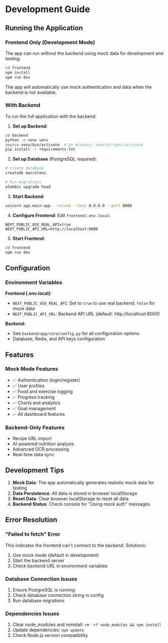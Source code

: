 # Development Guide

## Running the Application

### Frontend Only (Development Mode)

The app can run without the backend using mock data for development and testing:

```bash
cd frontend
npm install
npm run dev
```

The app will automatically use mock authentication and data when the backend is not available.

### With Backend

To run the full application with the backend:

1. **Set up Backend**:
```bash
cd backend
python -m venv venv
source venv/bin/activate  # On Windows: venv\Scripts\activate
pip install -r requirements.txt
```

2. **Set up Database** (PostgreSQL required):
```bash
# Create database
createdb macrolens

# Run migrations
alembic upgrade head
```

3. **Start Backend**:
```bash
uvicorn app.main:app --reload --host 0.0.0.0 --port 8000
```

4. **Configure Frontend**:
Edit `frontend/.env.local`:
```env
NEXT_PUBLIC_USE_REAL_API=true
NEXT_PUBLIC_API_URL=http://localhost:8000
```

5. **Start Frontend**:
```bash
cd frontend
npm run dev
```

## Configuration

### Environment Variables

**Frontend (.env.local):**
- `NEXT_PUBLIC_USE_REAL_API`: Set to `true` to use real backend, `false` for mock data
- `NEXT_PUBLIC_API_URL`: Backend API URL (default: http://localhost:8000)

**Backend:**
- See `backend/app/core/config.py` for all configuration options
- Database, Redis, and API keys configuration

## Features

### Mock Mode Features
- ✅ Authentication (login/register)
- ✅ User profiles
- ✅ Food and exercise logging
- ✅ Progress tracking
- ✅ Charts and analytics
- ✅ Goal management
- ✅ All dashboard features

### Backend-Only Features
- Recipe URL import
- AI-powered nutrition analysis
- Advanced OCR processing
- Real-time data sync

## Development Tips

1. **Mock Data**: The app automatically generates realistic mock data for testing
2. **Data Persistence**: All data is stored in browser localStorage
3. **Reset Data**: Clear browser localStorage to reset all data
4. **Backend Status**: Check console for "Using mock auth" messages

## Error Resolution

### "Failed to fetch" Error
This indicates the frontend can't connect to the backend. Solutions:
1. Use mock mode (default in development)
2. Start the backend server
3. Check backend URL in environment variables

### Database Connection Issues
1. Ensure PostgreSQL is running
2. Check database connection string in config
3. Run database migrations

### Dependencies Issues
1. Clear node_modules and reinstall: `rm -rf node_modules && npm install`
2. Update dependencies: `npm update`
3. Check Node.js version compatibility